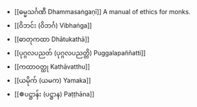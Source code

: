 - [[ဓမ္မသင်္ဂဏီ Dhammasaṅgaṇī]] A manual of ethics for monks.
- [[ဝိဘင်း (ဝိဘင်္ဂ) Vibhaṅga]]
- [[ဓာတုကထာ Dhātukathā]]
- [[ပုဂ္ဂလပညတ် (ပုဂ္ဂလပညတ္တိ) Puggalapaññatti]]
- [[ကထာဝတ္ထု Kathāvatthu]]
- [[ယမိုက် (ယမက) Yamaka]]
- [[☸️ပဋ္ဌာန်း (ပဋ္ဌာန) Paṭṭhāna]]


